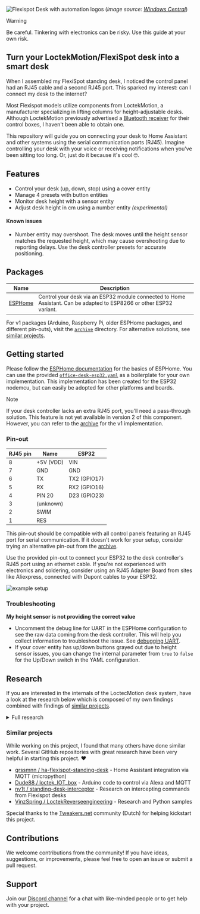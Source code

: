 ![Flexispot Desk with automation logos](images/header.png)
(*image source: [Windows Central](https://www.windowscentral.com/flexispot-e5-standing-desk-review)*)

> [!WARNING]
> Be careful. Tinkering with electronics can be risky. Use this guide at your own risk.

## Turn your LoctekMotion/FlexiSpot desk into a smart desk

When I assembled my FlexiSpot standing desk, I noticed the control panel had an RJ45 cable and a second RJ45 port. This sparked my interest: can I connect my desk to the internet?

Most Flexispot models utilize components from LoctekMotion, a manufacturer specializing in lifting columns for height-adjustable desks. Although LoctekMotion previously advertised a [Bluetooth receiver](https://www.loctekmotion.com/shop/accessories/bt-desk-app/) for their control boxes, I haven't been able to obtain one.

This repository will guide you on connecting your desk to Home Assistant and other systems using the serial communication ports (RJ45). Imagine controlling your desk with your voice or receiving notifications when you've been sitting too long. Or, just do it because it's cool 🤓.

## Features

- Control your desk (up, down, stop) using a cover entity
- Manage 4 presets with button entities
- Monitor desk height with a sensor entity
- Adjust desk height in cm using a number entity *(experimental)*

#### Known issues

- Number entity may overshoot. The desk moves until the height sensor matches the requested height, which may cause overshooting due to reporting delays. Use the desk controller presets for accurate positioning.

## Packages

| Name                                       | Description                                                                                                          |
| ------------------------------------------ | -------------------------------------------------------------------------------------------------------------------- |
| [ESPHome](packages/office-desk-esp32.yaml) | Control your desk via an ESP32 module connected to Home Assistant. Can be adapted to ESP8266 or other ESP32 variant. |

For v1 packages (Arduino, Raspberry Pi, older ESPHome packages, and different pin-outs), visit the [`archive`](./archive/) directory. For alternative solutions, see [similar projects](#similar-projects).

## Getting started

Please follow the [ESPHome documentation](https://esphome.io/guides/getting_started_command_line.html) for the basics of ESPHome. You can use the provided [`office-desk-esp32.yaml`](https://github.com/iMicknl/LoctekMotion_IoT/blob/main/packages/office-desk-esp32.yaml) as a boilerplate for your own implementation. This implementation has been created for the ESP32 nodemcu, but can easily be adopted for other platforms and boards.

> [!NOTE]
> If your desk controller lacks an extra RJ45 port, you'll need a pass-through solution. This feature is not yet available in version 2 of this component. However, you can refer to the [archive](./archive/esphome/README.md) for the v1 implementation.

### Pin-out

| RJ45 pin | Name      | ESP32        |
| -------- | --------- | ------------ |
| 8        | +5V (VDD) | VIN          |
| 7        | GND       | GND          |
| 6        | TX        | TX2 (GPIO17) |
| 5        | RX        | RX2 (GPIO16) |
| 4        | PIN 20    | D23 (GPIO23) |
| 3        | (unknown) |              |
| 2        | SWIM      |              |
| 1        | RES       |              |

This pin-out should be compatible with all control panels featuring an RJ45 port for serial communication. If it doesn't work for your setup, consider trying an alternative pin-out from the [archive](./archive/esphome/README.md).

Use the provided pin-out to connect your ESP32 to the desk controller's RJ45 port using an ethernet cable. If you're not experienced with electronics and soldering, consider using an RJ45 Adapter Board from sites like Aliexpress, connected with Dupont cables to your ESP32.

![example setup](images/rj45-adapter-board.png)

### Troubleshooting

**My height sensor is not providing the correct value**
- Uncomment the debug line for UART in the ESPHome configuration to see the raw data coming from the desk controller. This will help you collect information to troubleshoot the issue. See [debugging UART](https://esphome.io/components/uart.html#debugging).
- If your cover entity has up/down buttons grayed out due to height sensor issues, you can change the internal parameter from `true` to `false` for the Up/Down switch in the YAML configuration.

## Research

If you are interested in the internals of the LoctecMotion desk system, have a look at the research below which is composed of my own findings combined with findings of [similar projects](#similar-projects).

<details>

<summary>Full research</summary>

### Control Panels

At the time of writing, LoctekMotion sells [11 different control panels](https://www.loctekmotion.com/product/control-panel/). The features can differ per model, but it looks like the serial interface is pretty similar for the more advanced models.

The tables below will show a mapping of the RJ45 pinout to the pinout used by the control panel. Please note that all RJ45 pins are described in the following way:

![RJ-45 connector layout](images/RJ-45_connector.jpg)

The most common [color convention](https://www.showmecables.com/blog/post/rj45-pinout)
for wiring RJ45 for network cables is:

![RJ45 T568B colors](images/RJ45-Pinout-T568B.jpg)

In order to connect the control box to a Raspberry Pi and ESP32/ESP8266 chip I used a [RJ45 to RS232 adapter](https://www.allekabels.nl/rs232-kabel/4568/1041186/rj45-naar-rs232.html) with DuPont cables (jump wires), but you simply can cut and split an ethernet cable as well.

#### Supported Control Panels
<!-- prettier-ignore-start -->
<!-- markdownlint-disable -->
<table>
  <tr>
    <td align="center"><a href="#hs13b-1"><br /><sub><b>HS13B-1</b></sub></a></td>
    <td align="center"><a href="#hs13a-1"><br /><sub><b>HS13A-1</b></sub></a></td>
    <td align="center"><a href="#hs01b-1"><br /><sub><b>HS01B-1</b></sub></a></td>
  </tr>
</table>
<!-- markdownlint-enable -->
<!-- prettier-ignore-end -->

> [!NOTE]
> Eventually, we discovered that a single pin-out should work for all control panels. It seems multiple mappings can be used, but the most common one is the one used for the HS13B-1 control panel.


#### HS13B-1

- **Desk model**: Flexispot E7
- **Tested with control box**: CB38M2J(IB)-1
- **Source**: Printed on the PCB of the control box.

| RJ45 pin | Name      | Original Cable Color | Ethernet cable color (T568B) |
| -------- | --------- | -------------------- | ---------------------------- |
| 1        | RESET     | Brown                | White-Orange                 |
| 2        | SWIM      | White                | Orange                       |
| 3        | EMPTY     | Purple               | White-Green                  |
| 4        | PIN 20    | Red                  | Blue                         |
| 5        | RX        | Green                | White-Blue                   |
| 6        | TX        | Black                | Green                        |
| 7        | GND       | Blue                 | White-Brown                  |
| 8        | +5V (VDD) | Yellow               | Brown                        |

Note that RX and TX is defined like this on receiver (control panel) side.
So the custom controller also uses RX to receive data and TX to send data.

#### HS13A-1

- **Desk model**: Flexispot EK5
- **Tested with control box**: CB38M2B(IB)-1
- **Source**: Printed on the PCB of the control box.

| RJ45 pin | Name       | Original Cable Color | Ethernet cable color (T568B) |
| -------- | ---------- | -------------------- | ---------------------------- |
| 1        | RESET SWIM | Brown                | White-Orange                 |
| 2        | PIN 20     | White                | Orange                       |
| 3        | RX         | Purple               | White-Green                  |
| 4        | TX         | Red                  | Blue                         |
| 5        | GND1       | Green                | White-Blue                   |
| 6        | +5V (VDD)  | Black                | Green                        |
| 7        | 29V+       | Blue                 | White-Brown                  |
| 8        | 29V-       | Yellow               | Brown                        |

Note that RX and TX is defined like this on receiver (control panel) side.
So the custom controller also uses RX to receive data and TX to send data.

#### HS01B-1

- **Desk model**: Flexispot E5B
- **Tested with control box**: CB38M2A-1
- **Source**: [nv1t/standing-desk-interceptor](https://github.com/nv1t/standing-desk-interceptor)

| RJ45 pin | Name      |
| -------- | --------- |
| 8        | +5V (VDD) |
| 7        | GND       |
| 6        | TX        |
| 5        | RX        |
| 4        | PIN 20    |
| 3        | (unknown) |
| 2        | SWIM      |
| 1        | RES       |

Note that RX and TX is defined like this on receiver (control panel) side.
So the custom controller also uses RX to receive data and TX to send data.

Other control panels / control boxes could be supported in the same way, but you would need to figure the RJ45 pinout mapping. Most control boxes have an extra RJ45 port for serial communication, but otherwise you would need to place your device in between the control panel and the control box.

### Retrieve current height

Based upon the great work of [minifloat](https://www.mikrocontroller.net/topic/493524), it became clear that the control panel utilises a [7-segment display](https://en.wikipedia.org/wiki/Seven-segment_display). Fortunately, this is very common in such devices and thus there is a lot of [documentation](https://lastminuteengineers.com/seven-segment-arduino-tutorial/) on this topic.

The control box sends the height as 4-bit hexadecimal, which is decoded in the control panel to drive the 7-segment display. The second number on the display also supports an optional decimal point ("8 segment").

Make sure you set the baud rate to 9600. For most LoctekMotion desks, the control box only broadcasts the current height for x seconds after you sent the Wake Up command. Otherwise you will receive `0x00` `0x00` `0x00` as payload.

![](https://alselectro.files.wordpress.com/2015/03/image-27.png)

source: [alselectro](https://alselectro.wordpress.com/2015/03/03/8051-tutorials-3-interfacing-7-segment-display/)


### Execute a command

The control box only accepts commands when the 'screen is active'. To activate the screen, `PIN 20` needs to be set to HIGH for about 1 second. The screen gets disabled automatically again after some amount of time receiving no commands.

#### Command list

| Command name     | Start | Length | Type | Payload   | Checksum  | End  |
| ---------------- | ----- | ------ | ---- | --------- | --------- | ---- |
| Wake Up          | `9b`  | `06`   | `02` | `00` `00` | `6c` `a1` | `9d` |
| Up               | `9b`  | `06`   | `02` | `01` `00` | `fc` `a0` | `9d` |
| Down             | `9b`  | `06`   | `02` | `02` `00` | `0c` `a0` | `9d` |
| M                | `9b`  | `06`   | `02` | `20` `00` | `ac` `b8` | `9d` |
| Preset 1         | `9b`  | `06`   | `02` | `04` `00` | `ac` `a3` | `9d` |
| Preset 2         | `9b`  | `06`   | `02` | `08` `00` | `ac` `a6` | `9d` |
| Preset 3 (stand) | `9b`  | `06`   | `02` | `10` `00` | `ac` `ac` | `9d` |
| Preset 4 (sit)   | `9b`  | `06`   | `02` | `00` `01` | `ac` `60` | `9d` |

All bytes combined will become the command to send to the control box. See the [packages](#packages) for sample code.

</details>

### Similar projects

While working on this project, I found that many others have done similar work. Several GitHub repositories with great research have been very helpful in starting this project. ❤️

- [grssmnn / ha-flexispot-standing-desk](https://github.com/grssmnn/ha-flexispot-standing-desk) - Home Assistant integration via MQTT (micropython)
- [Dude88 / loctek_IOT_box](https://github.com/Dude88/loctek_IOT_box) - Arduino code to control via Alexa and MQTT
- [nv1t / standing-desk-interceptor](https://github.com/nv1t/standing-desk-interceptor) - Research on intercepting commands from Flexispot desks
- [VinzSpring / LoctekReverseengineering](https://github.com/VinzSpring/LoctekReverseengineering#assumptions) - Research and Python samples

Special thanks to the [Tweakers.net](https://gathering.tweakers.net) community (Dutch) for helping kickstart this project.

## Contributions

We welcome contributions from the community! If you have ideas, suggestions, or improvements, please feel free to open an issue or submit a pull request.

## Support

Join our [Discord channel](https://discord.gg/C7TNzUZ9Xf) for a chat with like-minded people or to get help with your project.
